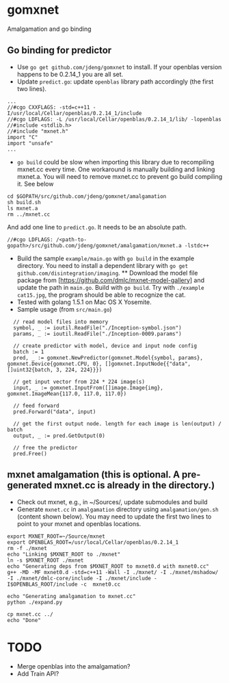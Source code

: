 # gomxnet
Amalgamation and go binding

 
## Go binding for predictor
 * Use ```go get github.com/jdeng/gomxnet``` to install. If your openblas version happens to be 0.2.14_1 you are all set.
 * Update ```predict.go```: update ```openblas``` library path accordingly (the first two lines).
```
...
//#cgo CXXFLAGS: -std=c++11 -I/usr/local/Cellar/openblas/0.2.14_1/include
//#cgo LDFLAGS: -L /usr/local/Cellar/openblas/0.2.14_1/lib/ -lopenblas
//#include <stdlib.h>
//#include "mxnet.h"
import "C"
import "unsafe"
...
```
* ```go build``` could be slow when importing this library due to recompiling mxnet.cc every time. One workaround is manually building and linking mxnet.a. You will need to remove mxnet.cc to prevent go build compiling it. See below
```
cd $GOPATH/src/github.com/jdeng/gomxnet/amalgamation
sh build.sh
ls mxnet.a 
rm ../mxnet.cc
```
And add one line to ```predict.go```. It needs to be an absolute path.
```
//#cgo LDFLAGS: /<path-to-gopath>/src/github.com/jdeng/gomxnet/amalgamation/mxnet.a -lstdc++
```
 * Build the sample ```example/main.go``` with ```go build``` in the example directory. You need to install a dependent library with ```go get github.com/disintegration/imaging```.
 ** Download the model file package from [https://github.com/dmlc/mxnet-model-gallery] and update the path in ```main.go```. Build with ```go build```. Try with ```./example cat15.jpg```, the program should be able to recognize the cat.
 * Tested with golang 1.5.1 on Mac OS X Yosemite.
 * Sample usage (from ```src/main.go```)
```
  // read model files into memory
  symbol, _ := ioutil.ReadFile("./Inception-symbol.json")
  params, _ := ioutil.ReadFile("./Inception-0009.params")
  
  // create predictor with model, device and input node config
  batch := 1
  pred, _ := gomxnet.NewPredictor(gomxnet.Model{symbol, params}, gomxnet.Device{gomxnet.CPU, 0}, []gomxnet.InputNode{{"data", []uint32{batch, 3, 224, 224}}})

  // get input vector from 224 * 224 image(s)
  input, _ := gomxnet.InputFrom([]image.Image{img}, gomxnet.ImageMean{117.0, 117.0, 117.0})
  
  // feed forward
  pred.Forward("data", input)
  
  // get the first output node. length for each image is len(output) / batch
  output, _ := pred.GetOutput(0)
  
  // free the predictor
  pred.Free()

```
## mxnet amalgamation (this is optional. A pre-generated mxnet.cc is already in the directory.)
 * Check out mxnet, e.g., in ~/Sources/, update submodules and build
 * Generate ```mxnet.cc``` in ```amalgamation``` directory using ```amalgamation/gen.sh``` (content shown below). You may need to update the first two lines to point to your mxnet and openblas locations.
```
export MXNET_ROOT=~/Source/mxnet
export OPENBLAS_ROOT=/usr/local/Cellar/openblas/0.2.14_1
rm -f ./mxnet
echo "Linking $MXNET_ROOT to ./mxnet"
ln -s $MXNET_ROOT ./mxnet
echo "Generating deps from $MXNET_ROOT to mxnet0.d with mxnet0.cc"
g++ -MD -MF mxnet0.d -std=c++11 -Wall -I ./mxnet/ -I ./mxnet/mshadow/ -I ./mxnet/dmlc-core/include -I ./mxnet/include -I$OPENBLAS_ROOT/include -c  mxnet0.cc

echo "Generating amalgamation to mxnet.cc"
python ./expand.py

cp mxnet.cc ../
echo "Done"
```

# TODO
* Merge openblas into the amalgamation?
* Add Train API?

